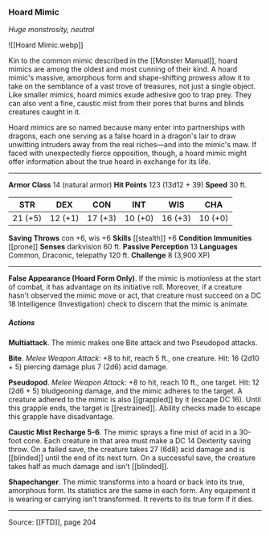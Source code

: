 ### Hoard Mimic
_Huge monstrosity, neutral_

![[Hoard Mimic.webp]]

Kin to the common mimic described in the [[Monster Manual]], hoard mimics are among the oldest and most cunning of their kind. A hoard mimic's massive, amorphous form and shape-shifting prowess allow it to take on the semblance of a vast trove of treasures, not just a single object. Like smaller mimics, hoard mimics exude adhesive goo to trap prey. They can also vent a fine, caustic mist from their pores that burns and blinds creatures caught in it.

Hoard mimics are so named because many enter into partnerships with dragons, each one serving as a false hoard in a dragon's lair to draw unwitting intruders away from the real riches—and into the mimic's maw. If faced with unexpectedly fierce opposition, though, a hoard mimic might offer information about the true hoard in exchange for its life.




---

**Armor Class** 14 (natural armor)
**Hit Points** 123 (13d12 + 39)
**Speed** 30 ft.

| STR     | DEX     | CON     | INT     | WIS     | CHA     |
|---------|---------|---------|---------|---------|---------|
| 21 (+5) | 12 (+1) | 17 (+3) | 10 (+0) | 16 (+3) | 10 (+0) |

**Saving Throws** con +6, wis +6
**Skills** [[stealth]] +6
**Condition Immunities** [[prone]]
**Senses** darkvision 60 ft.
**Passive Perception** 13
**Languages** Common, Draconic, telepathy 120 ft.
**Challenge** 8 (3,900 XP)

---

**False Appearance (Hoard Form Only)**. If the mimic is motionless at the start of combat, it has advantage on its initiative roll. Moreover, if a creature hasn't observed the mimic move or act, that creature must succeed on a DC 18 Intelligence (Investigation) check to discern that the mimic is animate.

##### Actions
**Multiattack**. The mimic makes one Bite attack and two Pseudopod attacks.

**Bite**. _Melee Weapon Attack:_ +8 to hit, reach 5 ft., one creature. Hit: 16 (2d10 + 5) piercing damage plus 7 (2d6) acid damage.

**Pseudopod**. _Melee Weapon Attack:_ +8 to hit, reach 10 ft., one target. Hit: 12 (2d6 + 5) bludgeoning damage, and the mimic adheres to the target. A creature adhered to the mimic is also [[grappled]] by it (escape DC 16). Until this grapple ends, the target is [[restrained]]. Ability checks made to escape this grapple have disadvantage.

**Caustic Mist Recharge 5-6**. The mimic sprays a fine mist of acid in a 30-foot cone. Each creature in that area must make a DC 14 Dexterity saving throw. On a failed save, the creature takes 27 (6d8) acid damage and is [[blinded]] until the end of its next turn. On a successful save, the creature takes half as much damage and isn't [[blinded]].

**Shapechanger**. The mimic transforms into a hoard or back into its true, amorphous form. Its statistics are the same in each form. Any equipment it is wearing or carrying isn't transformed. It reverts to its true form if it dies.


---

Source: [[FTD]], page 204